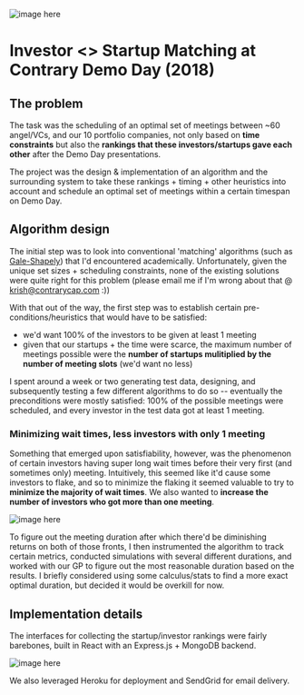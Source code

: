 ![image here](/img/work/contrary-demo-ui.png)

# Investor <> Startup Matching at Contrary Demo Day (2018)

## The problem

The task was the scheduling of an optimal set of meetings between ~60 angel/VCs, and our 10 portfolio companies, not only based on **time constraints** but also the **rankings that these investors/startups gave each other** after the Demo Day presentations.

The project was the design & implementation of an algorithm and the surrounding system to take these rankings + timing + other heuristics into account and schedule an optimal set of meetings within a certain timespan on Demo Day.

## Algorithm design

The initial step was to look into conventional 'matching' algorithms (such as [Gale-Shapely](https://www.geeksforgeeks.org/stable-marriage-problem/)) that I'd encountered academically. Unfortunately, given the unique set sizes + scheduling constraints, none of the existing solutions were quite right for this problem (please email me if I'm wrong about that @ [krish@contrarycap.com](mailto:krish@contrarycap.com) :))

With that out of the way, the first step was to establish certain pre-conditions/heuristics that would have to be satisfied:

* we'd want 100% of the investors to be given at least 1 meeting
* given that our startups + the time were scarce, the maximum number of meetings possible were the **number of startups mulitiplied by the number of meeting slots** (we'd want no less)

I spent around a week or two generating test data, designing, and subsequently testing a few different algorithms to do so -- eventually the preconditions were mostly satisfied: 100% of the possible meetings were scheduled, and every investor in the test data got at least 1 meeting.

### Minimizing wait times, less investors with only 1 meeting

Something that emerged upon satisfiability, however, was the phenomenon of certain investors having super long wait times before their very first (and sometimes only) meeting. Intuitively, this seemed like it'd cause some investors to flake, and so to minimize the flaking it seemed valuable to try to **minimize the majority of wait times**. We also wanted to **increase the number of investors who got more than one meeting**.

![image here](/img/work/contrary-demo-analytics.png)

To figure out the meeting duration after which there'd be diminishing returns on both of those fronts, I then instrumented the algorithm to track certain metrics, conducted simulations with several different durations, and worked with our GP to figure out the most reasonable duration based on the results. I briefly considered using some calculus/stats to find a more exact optimal duration, but decided it would be overkill for now.

## Implementation details

The interfaces for collecting the startup/investor rankings were fairly barebones, built in React with an Express.js + MongoDB backend.

![image here](/img/work/contrary-demo-ui.png)

We also leveraged Heroku for deployment and SendGrid for email delivery.



